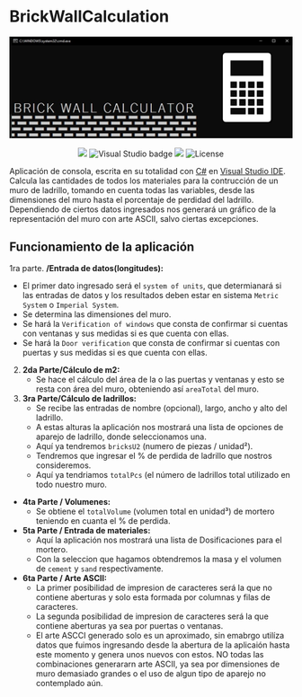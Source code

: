 # BrickWallCalculation
![Portada Readme](https://github.com/ComputacionalJosue/BrickWallCalculator/blob/master/Docs/Cover%20image.jpg)
<div align="center">
  <img src="https://img.shields.io/badge/C%23-239120?style=for-the-badge&logo=c-sharp&logoColor=white">
  <img src="https://img.shields.io/badge/Visual_Studio-5C2D91?style=for-the-badge&logo=visual%20studio&logoColor=white" alt="Visual Studio badge">
  <img src="https://img.shields.io/badge/GIT-E44C30?style=for-the-badge&logo=git&logoColor=white">
  <img src="https://img.shields.io/github/license/ComputacionalJosue/BrickWallCalculator.svg" alt="License">
</div>


Aplicación de consola, escrita en su totalidad con [C#](https://dotnet.microsoft.com/es-es/languages/csharp) en [Visual Studio IDE](https://visualstudio.microsoft.com/es/vs/). Calcula las cantidades de todos los materiales para la contrucción de un muro de ladrillo, tomando en cuenta todas las variables, desde las dimensiones del muro hasta el porcentaje de perdidad del ladrillo. Dependiendo de ciertos datos ingresados nos generará un gráfico de la representación del muro con arte ASCII, salvo ciertas excepciones.

## Funcionamiento de la aplicación

1ra parte. **/Entrada de datos(longitudes):**
   - El primer dato ingresado será el `system of units`, que determianará si las entradas de datos y los resultados deben estar en sistema `Metric System` o `Imperial System`.
   - Se determina las dimensiones del muro.
   - Se hará la `Verification of windows` que consta de confirmar si cuentas con ventanas y sus medidas si es que cuenta con ellas.
   - Se hará la `Door verification` que consta de confirmar si cuentas con puertas y sus medidas si es que cuenta con ellas.
2. **2da Parte/Cálculo de m2:**
   - Se hace el cálculo del área de la o las puertas y ventanas y esto se resta con área del muro, obteniendo así `areaTotal` del muro.
3. **3ra Parte/Cálculo de ladrillos:**
   - Se recibe las entradas de nombre (opcional), largo, ancho y alto del ladrillo.
   - A estas alturas la aplicación nos mostrará una lista de opciones de aparejo de ladrillo, donde seleccionamos una.
   - Aquí ya tendremos `bricksU2` (numero de piezas / unidad²).
   - Tendremos que ingresar el % de perdida de ladrillo que nostros consideremos.
   - Aquí ya tendriamos `totalPcs` (el número de ladrillos total utilizado en todo nuestro muro.
- **4ta Parte / Volumenes:**
   - Se obtiene el `totalVolume` (volumen total en unidad³) de mortero teniendo en cuanta el % de perdida.
- **5ta Parte / Entrada de materiales:**
   -  Aquí la aplicación nos mostrará una lista de Dosificaciones para el mortero.
   -  Con la seleccion que hagamos obtendremos la masa y el volumen de `cement` y `sand` respectivamente.
- **6ta Parte / Arte ASCII:**
   -  La primer posibilidad de impresion de caracteres será la que no contiene aberturas y solo esta formada por columnas y filas de caracteres.
   -  La segunda posibilidad de impresion de caracteres será la que contiene aberturas ya sea por puertas o ventanas.
   -  El arte ASCCI generado solo es un aproximado, sin emabrgo utilíza datos que fuimos ingresando desde la abertura de la aplicaión hasta este momento y genera unos nuevos con estos. NO todas las combinaciones generararn arte ASCII, ya sea por dimensiones de muro demasiado grandes o el uso de algun tipo de aparejo no contemplado aún.

